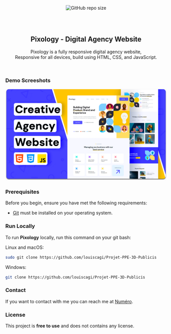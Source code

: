 <div align="center">
  
  ![GitHub repo size](https://github.com/louiscagi/Projet-PPE-3D-Publicis)
  
  <br />
  <br />

  <h2 align="center">Pixology - Digital Agency Website</h2>

  Pixology is a fully responsive digital agency website, <br />Responsive for all devices, build using HTML, CSS, and JavaScript.


</div>

<br />

### Demo Screeshots

![Pixology Desktop Demo](./readme-images/desktop.png "Desktop Demo")

### Prerequisites

Before you begin, ensure you have met the following requirements:

* [Git](https://git-scm.com/downloads "Download Git") must be installed on your operating system.

### Run Locally

To run **Pixology** locally, run this command on your git bash:

Linux and macOS:

```bash
sudo git clone https://github.com/louiscagi/Projet-PPE-3D-Publicis
```

Windows:

```bash
git clone https://github.com/louiscagi/Projet-PPE-3D-Publicis
```

### Contact

If you want to contact with me you can reach me at [Numéro](0628828828).

### License

This project is **free to use** and does not contains any license.
